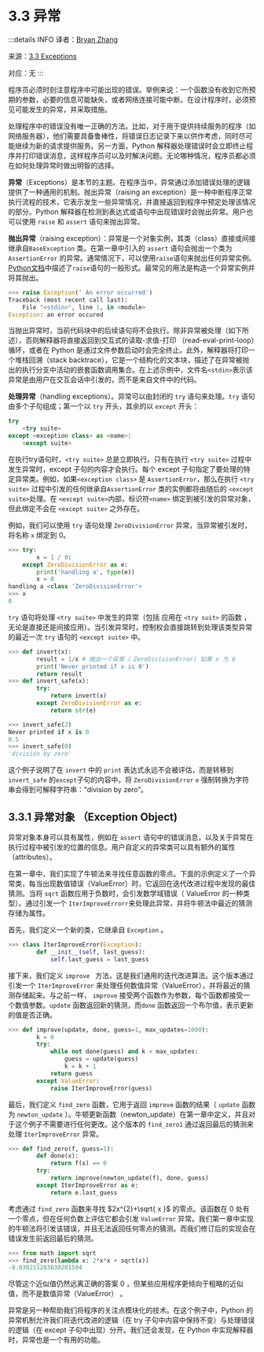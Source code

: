 # 3.3 异常

:::details INFO
译者：[Bryan Zhang](https://github.com/billycrapediem)

来源：[3.3 Exceptions](http://www.composingprograms.com/pages/33-exceptions.html)

对应：无
:::

程序员必须时刻注意程序中可能出现的错误。举例来说：一个函数没有收到它所预期的参数，必要的信息可能缺失，或者网络连接可能中断。在设计程序时，必须预见可能发生的异常，并采取措施。

处理程序中的错误没有唯一正确的方法。比如，对于用于提供持续服务的程序（如网络服务器），他们需要具备鲁棒性，将错误日志记录下来以供作考虑，同时尽可能继续为新的请求提供服务。另一方面，Python 解释器处理错误时会立即终止程序并打印错误消息，这样程序员可以及时解决问题。无论哪种情况，程序员都必须在如何处理异常时做出明智的选择。

**异常**（Exceptions）是本节的主题。在程序当中，异常通过添加错误处理的逻辑提供了一种通用的机制。抛出异常（raising an exception）是一种中断程序正常执行流程的技术，它表示发生一些异常情况，并直接返回到程序中预定处理该情况的部分。Python 解释器在检测到表达式或语句中出现错误时会抛出异常。用户也可以使用 `raise` 和 `assert` 语句来抛出异常。

**抛出异常**（raising exception）：异常是一个对象实例，其类（class）直接或间接继承自`BaseException` 类。在第一章中引入的 `assert` 语句会抛出一个类为 `AssertionError` 的异常。通常情况下，可以使用`raise`语句来抛出任何异常实例。[Python文档](https://www.composingprograms.com/pages/33-exceptions.html)中描述了`raise`语句的一般形式。最常见的用法是构造一个异常实例并将其抛出。

```python
>>> raise Exception(' An error occurred')
Traceback (most recent call last):
	File "<stdin>", line 1, in <module>
Exception: an error occured
```

当抛出异常时，当前代码块中的后续语句将不会执行。除非异常被处理（如下所述），否则解释器将直接返回到交互式的读取-求值-打印 （read-eval-print-loop）循环，或者在 Python 是通过文件参数启动时会完全终止。此外，解释器将打印一个堆栈回溯（stack backtrace），它是一个结构化的文本块，描述了在异常被抛出的执行分支中活动的嵌套函数调用集合。在上述示例中，文件名`<stdin>`表示该异常是由用户在交互会话中引发的，而不是来自文件中的代码。

**处理异常**（handling exceptions）。异常可以由封闭的 `try` 语句来处理。`try` 语句由多个子句组成；第一个以 `try` 开头，其余的以 `except` 开头：
```python
try
	<try suite>
except <exception class> as <name>:
	<except suite>
```
在执行try语句时，`<try suite>` 总是立即执行。只有在执行 `<try suite>` 过程中发生异常时，except 子句的内容才会执行。每个 except 子句指定了要处理的特定异常类。例如，如果`<exception class>` 是 `AssertionError`，那么在执行 `<try suite>` 过程中引发的任何继承自`AssertionError` 类的实例都将由随后的 `<except suite>`处理。在 `<except suite>`内部，标识符`<name>` 绑定到被引发的异常对象，但此绑定不会在 `<except suite>` 之外存在。

例如，我们可以使用 `try` 语句处理 `ZeroDivisionError` 异常，当异常被引发时，将名称 `x` 绑定到 $0$。
```python
>>> try:
		x = 1 / 0:
	except ZeroDivisionError as e:
		print('handling a', type(e))
		x = 0
handling a <class 'ZeroDivisionError'>
>>> x
0
```

`try` 语句将处理 `<try suite>` 中发生的异常（包括 应用在 `<try suit>` 的函数 ，无论是直接还是间接应用）。当引发异常时，控制权会直接跳转到处理该类型异常的最近一次 `try` 语句的 `<except suite>` 中。
```python
>>> def invert(x):
		result = 1/x # 抛出一个异常（ ZeroDivisionError) 如果 x 为 0
		print('Never printed if x is 0')
		return result
>>> def invert_safe(x):
		try:
			return invert(x)
		except ZeroDivisionError as e:
			return str(e)

>>> invert_safe(2)
Never printed if x is 0
0.5
>>> invert_safe(0)
'division by zero'
```
这个例子说明了在 `invert` 中的 `print` 表达式永远不会被评估，而是转移到 `invert_safe` 的`except`子句的内容中。将 `ZeroDivisionError` `e` 强制转换为字符串会得到可解释字符串：“division by zero”。

## 3.3.1 异常对象 （Exception Object)

异常对象本身可以具有属性，例如在 `assert` 语句中的错误消息，以及关于异常在执行过程中被引发的位置的信息。用户自定义的异常类可以具有额外的属性（attributes）。

在第一章中，我们实现了牛顿法来寻找任意函数的零点。下面的示例定义了一个异常类，每当出现数值错误（ValueError）时，它返回在迭代改进过程中发现的最佳猜测。当将 `sqrt` 函数应用于负数时，会引发数学域错误（ ValueError 的一种类型）。通过引发一个 `IterImproveErrorr`来处理此异常，并将牛顿法中最近的猜测存储为属性。

首先，我们定义一个新的类，它继承自 `Exception` 。
```python
>>> class IterImproveError(Exception):
        def __init__(self, last_guess):
            self.last_guess = last_guess
```

接下来，我们定义 `improve ` 方法，这是我们通用的迭代改进算法。这个版本通过引发一个 `IterImproveError` 来处理任何数值异常（ValueError），并将最近的猜测存储起来。与之前一样， `improve` 接受两个函数作为参数，每个函数都接受一个数值参数。`update` 函数返回新的猜测，而`done` 函数返回一个布尔值，表示更新的值是否正确。
```python
>>> def improve(update, done, guess=1, max_updates=1000):
        k = 0
        try:
            while not done(guess) and k < max_updates:
                guess = update(guess)
                k = k + 1
            return guess
        except ValueError:
            raise IterImproveError(guess)
```

最后，我们定义 `find_zero` 函数，它用于返回 `improve` 函数的结果（ `update` 函数为 `newton_update` ）。牛顿更新函数（newton_update）在第一章中定义，并且对于这个例子不需要进行任何更改。这个版本的 `find_zero1` 通过返回最后的猜测来处理 `IterImproveError` 异常。
```python
>>> def find_zero(f, guess=1):
        def done(x):
            return f(x) == 0
        try:
            return improve(newton_update(f), done, guess)
        except IterImproveError as e:
            return e.last_guess
```

考虑通过 `find_zero` 函数来寻找 $2x^{2}+\sqrt{ x }$ 的零点。该函数在 $0$ 处有一个零点，但在任何负数上评估它都会引发 `ValueError` 异常。我们第一章中实现的牛顿法将引发该错误，并且无法返回任何零点的猜测。而我们修订后的实现会在错误发生前返回最后的猜测。
```python
>>> from math import sqrt
>>> find_zero(lambda x: 2*x*x + sqrt(x))
-0.030211203830201594
```

尽管这个近似值仍然远离正确的答案 $0$ ，但某些应用程序更倾向于粗略的近似值，而不是数值异常（ValueError） 。

异常是另一种帮助我们将程序的关注点模块化的技术。在这个例子中，Python 的异常机制允许我们将迭代改进的逻辑（在 try 子句中内容中保持不变）与处理错误的逻辑（在 except 子句中出现）分开。我们还会发现，在 Python 中实现解释器时，异常也是一个有用的功能。
